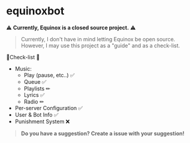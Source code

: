 # equinoxbot
⚠ **Currently, Equinox is a closed source project.** ⚠ 
> Currently, I don't have in mind letting Equinox be open source. 
> However, I may use this project as a "guide" and as a check-list.




📃Check-list 📃 

- Music:
   * Play (pause, etc..) ✅ 
   * Queue ✅
   * Playlists ✏
   * Lyrics ✅
   * Radio ✏
- Per-server Configuration ✅ 
- User & Bot Info ✅
- Punishment System ❌
 
 
 > **Do you have a suggestion? Create a issue with your suggestion!**
